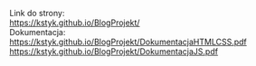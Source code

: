 Link do strony:<br>
https://kstyk.github.io/BlogProjekt/<br>
Dokumentacja:<br>
https://kstyk.github.io/BlogProjekt/DokumentacjaHTMLCSS.pdf<br>
https://kstyk.github.io/BlogProjekt/DokumentacjaJS.pdf

